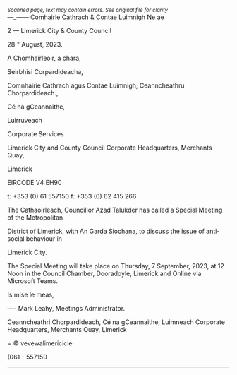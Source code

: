 *<small>Scanned page, text may contain errors. See original file for clarity</small>*  
—_—— Comhairle Cathrach
& Contae Luimnigh
Ne ae

2 — Limerick City
& County Council

28'" August, 2023.

A Chomhairleoir, a chara,

Seirbhisi Corpardideacha,

Comnhairie Cathrach agus Contae Luimnigh,
Ceanncheathru Chorpardideach.,

Cé na gCeannaithe,

Luirruveach

Corporate Services

Limerick City and County Council
Corporate Headquarters,
Merchants Quay,

Limerick

EIRCODE V4 EH90

t: +353 (0) 61 557150
f: +353 (0) 62 415 266

The Cathaoirleach, Councillor Azad Talukder has called a Special Meeting of the Metropolitan

District of Limerick, with An Garda Siochana, to discuss the issue of anti-social behaviour in

Limerick City.

The Special Meeting will take place on Thursday, 7 September, 2023, at 12 Noon in the
Council Chamber, Dooradoyle, Limerick and Online via Microsoft Teams.

Is mise le meas,

—-
Mark Leahy,
Meetings Administrator.

Ceanncheathri Chorpardideach, Cé na gCeannaithe, Luimneach
Corporate Headquarters, Merchants Quay, Limerick

=
© vevewalimericicie

(061 - 557150

---
